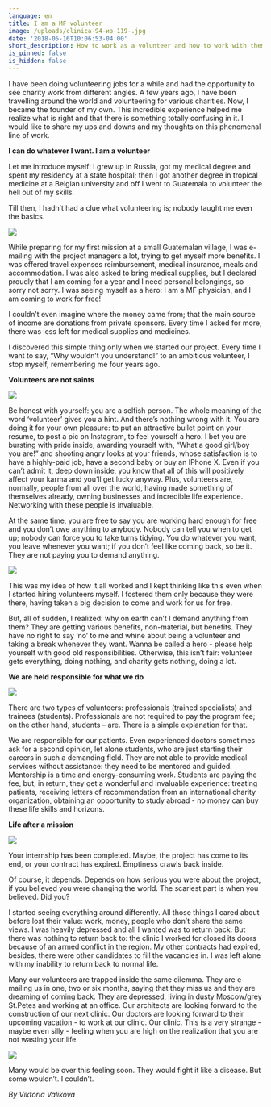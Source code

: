 ```yaml
---
language: en
title: I am a MF volunteer
image: /uploads/clinica-94-из-119-.jpg
date: '2018-05-16T10:06:53-04:00'
short_description: How to work as a volunteer and how to work with them
is_pinned: false
is_hidden: false
---
```

I have been doing volunteering jobs for a while and had the opportunity to see charity work from different angles. A few years ago, I have been travelling around the world and volunteering for various charities. Now, I became the founder of my own. This incredible experience helped me realize what is right and that there is something totally confusing in it. I would like to share my ups and downs and my thoughts on this phenomenal line of work.



**I can do whatever I want. I am a volunteer**



Let me introduce myself: I grew up in Russia, got my medical degree and spent my residency at a state hospital; then I got another degree in tropical medicine at a Belgian university and off I went to Guatemala to volunteer the hell out of my skills.



Till then, I hadn’t had a clue what volunteering is; nobody taught me even the basics.

![](/uploads/copy-of-22-1-.jpg)

While preparing for my first mission at a small Guatemalan village, I was e-mailing with the project managers a lot, trying to get myself more benefits. I was offered travel expenses reimbursement, medical insurance, meals and accommodation. I was also asked to bring medical supplies, but I declared proudly that I am coming for a year and I need personal belongings, so sorry not sorry. I was seeing myself as a hero: I am a MF physician, and I am coming to work for free!



I couldn’t even imagine where the money came from; that the main source of income are donations from private sponsors. Every time I asked for more, there was less left for medical supplies and medicines.

I discovered this simple thing only when we started our project. Every time I want to say, “Why wouldn’t you understand!” to an ambitious volunteer, I stop myself, remembering me four years ago.



**Volunteers are not saints**

![](/uploads/004.jpg)

Be honest with yourself: you are a selfish person. The whole meaning of the word ‘volunteer’ gives you a hint. And there’s nothing wrong with it. You are doing it for your own pleasure: to put an attractive bullet point on your resume, to post a pic on Instagram, to feel yourself a hero. I bet you are bursting with pride inside, awarding yourself with, “What a good girl/boy you are!” and shooting angry looks at your friends, whose satisfaction is to have a highly-paid job, have a second baby or buy an IPhone X. Even if you can’t admit it, deep down inside, you know that all of this will positively affect your karma and you’ll get lucky anyway. Plus, volunteers are, normally, people from all over the world, having made something of themselves already, owning businesses and incredible life experience. Networking with these people is invaluable.



At the same time, you are free to say you are working hard enough for free and you don’t owe anything to anybody. Nobody can tell you when to get up; nobody can force you to take turns tidying. You do whatever you want, you leave whenever you want; if you don’t feel like coming back, so be it. They are not paying you to demand anything.

![](/uploads/plo_7195.jpg)

This was my idea of how it all worked and I kept thinking like this even when I started hiring volunteers myself. I fostered them only because they were there, having taken a big decision to come and work for us for free.



But, all of sudden, I realized: why on earth can’t I demand anything from them? They are getting various benefits, non-material, but benefits. They have no right to say ‘no’ to me and whine about being a volunteer and taking a break whenever they want. Wanna be called a hero - please help yourself with good old responsibilities. Otherwise, this isn’t fair: volunteer gets everything, doing nothing, and charity gets nothing, doing a lot.



**We are held responsible for what we do**

![](/uploads/plo_5869.jpg)

There are two types of volunteers: professionals (trained specialists) and trainees (students). Professionals are not required to pay the program fee; on the other hand, students – are. There is a simple explanation for that.



We are responsible for our patients. Even experienced doctors sometimes ask for a second opinion, let alone students, who are just starting their careers in such a demanding field. They are not able to provide medical services without assistance: they need to be mentored and guided. Mentorship is a time and energy-consuming work. Students are paying the fee, but, in return, they get a wonderful and invaluable experience: treating patients, receiving letters of recommendation from an international charity organization, obtaining an opportunity to study abroad - no money can buy these life skills and horizons.



**Life after a mission**

![](/uploads/0q4a5443.jpg)

Your internship has been completed. Maybe, the project has come to its end, or your contract has expired. Emptiness crawls back inside.



Of course, it depends. Depends on how serious you were about the project, if you believed you were changing the world. The scariest part is when you believed. Did you?



I started seeing everything around differently. All those things I cared about before lost their value: work, money, people who don’t share the same views. I was heavily depressed and all I wanted was to return back. But there was nothing to return back to: the clinic I worked for closed its doors because of an armed conflict in the region. My other contracts had expired, besides, there were other candidates to fill the vacancies in. I was left alone with my inability to return back to normal life.



Many our volunteers are trapped inside the same dilemma. They are e-mailing us in one, two or six months, saying that they miss us and they are dreaming of coming back. They are depressed, living in dusty Moscow/grey St.Petes and working at an office. Our architects are looking forward to the construction of our next clinic. Our doctors are looking forward to their upcoming vacation - to work at our clinic. Our clinic. This is a very strange - maybe even silly - feeling when you are high on the realization that you are not wasting your life.

![](/uploads/0q4a1644.jpg)

Many would be over this feeling soon. They would fight it like a disease. But some wouldn’t. I couldn’t.



_By Viktoria Valikova_
